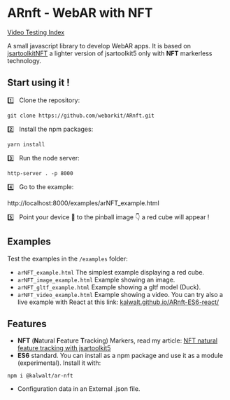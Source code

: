 # ARnft - WebAR with NFT

[Video Testing Index](https://github.com/david-marx/webAR/blob/master/examples/arNFT_video_example.html)


A small javascript library to develop WebAR apps. It is based on [jsartoolkitNFT](https://github.com/kalwalt/jsartoolkitnFT) a lighter version of jsartoolkit5 only with **NFT** markerless technology.

## Start using it !

:one: &nbsp; Clone the repository:

`git clone https://github.com/webarkit/ARnft.git`

:two: &nbsp; Install the npm packages:

`yarn install`

:three: &nbsp; Run the node server:

`http-server . -p 8000`

:four: &nbsp; Go to the example:

http://localhost:8000/examples/arNFT_example.html

:five: &nbsp; Point your device 📱 to the pinball image 👇 a red cube will appear !


## Examples
Test the examples in the `/examples` folder:
- `arNFT_example.html` The simplest example displaying a red cube.
- `arNFT_image_example.html` Example showing an image.
- `arNFT_gltf_example.html` Example showing a gltf model (Duck).
- `arNFT_video_example.html` Example showing a video.
You can try also a live example with React at this link: [kalwalt.github.io/ARnft-ES6-react/](https://kalwalt.github.io/ARnft-ES6-react/)

## Features

- **NFT** (**N**atural **F**eature **T**racking) Markers, read my article: [NFT natural feature tracking with jsartoolkit5](https://www.kalwaltart.com/blog/2020/01/21/nft-natural-feature-tracking-with-jsartoolkit5/)
- **ES6** standard. You can install as a npm package and use it as a module (experimental). Install it with:
```
npm i @kalwalt/ar-nft
```
- Configuration data in an External .json file.
